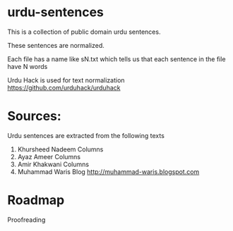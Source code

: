 # urdu-sentences

This is a collection of public domain urdu sentences.

These sentences are normalized.

Each file has a name like
sN.txt
which tells us that each sentence in the file have N words

Urdu Hack is used for text normalization https://github.com/urduhack/urduhack

# Sources:

Urdu sentences are extracted from the following texts
1. Khursheed Nadeem Columns 
2. Ayaz Ameer Columns 
4. Amir Khakwani Columns 
3. Muhammad Waris Blog http://muhammad-waris.blogspot.com

# Roadmap

Proofreading

